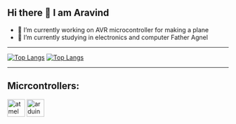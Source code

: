 ## Hi there 👋 I am Aravind

- 🔭 I’m currently working on AVR microcontroller for making a plane
- 🌱 I’m currently studying in electronics and computer Father Agnel

---

[![Top Langs](https://github-readme-stats.vercel.app/api/top-langs/?username=Pie1722&layout=compact&theme=dark#gh-dark-mode-only)](https://github.com/Pie1722/github-readme-stats#gh-dark-mode-only)
[![Top Langs](https://github-readme-stats.vercel.app/api/top-langs/?username=Pie1722&layout=compact&theme=light#gh-light-mode-only)](https://github.com/Pie1722/github-readme-stats#gh-light-mode-only)

---

## Micrcontrollers:

<p align="left">
  <img height="40" alt="atmel" src="https://github.com/user-attachments/assets/b7656ee2-d5a6-47bc-aca4-306a4a2a773e" />
  <img height="40" alt="arduino" src="https://github.com/user-attachments/assets/9568a9db-437c-41cc-b902-73f8d1b4d252" />
</p>

